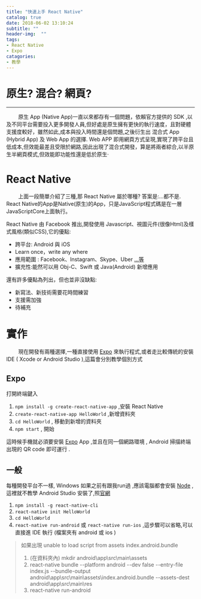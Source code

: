 ```yaml
---
title: "快速上手 React Native"
catalog: true
date: 2018-06-02 13:10:24
subtitle: ""
header-img:  ""
tags:
- React Native
- Expo
catagories:
- 教學
---
```



# 原生? 混合? 網頁?
---
&ensp;&ensp;&ensp;&ensp; 原生 App (Native App)一直以來都存有一個問題，依賴官方提供的 SDK ,以及不同平台需要投入更多開發人員,但好處是原生擁有更快的執行速度，且對硬體支援度較好，雖然如此,成本與投入時間還是個問題,之後衍生出 混合式 App (Hybrid App) 及 Web App 的選擇. Web APP 即用網頁方式呈現,實現了跨平台且低成本,但效能最差且受限於網路,因此出現了混合式開發，算是將兩者綜合,以半原生半網頁模式,但效能即功能性還是低於原生‧ 

# React Native
&ensp;&ensp;&ensp;&ensp; 上面一段簡單介紹了三種,那 React Native 屬於哪種? 答案是:...都不是. React Native的App是Native(原生)的App，只是JavaScript程式碼是在一層JavaScriptCore上面執行。

React Native 由 Facebook 推出,開發使用 Javascript、視圖元件(很像Html)及樣式風格(類似CSS),它的優點:
* 跨平台: Android 與 iOS 
* Learn once，write any where
* 應用範圍 : Facebook、Instagram、Skype、Uber [...等](https://facebook.github.io/react-native/showcase.html)
* 擴充性:能然可以用 Obj-C、Swift 或 Java(Android) 新增應用

還有許多優點為列出，但也並非沒缺點:
* 新寫法、新技術需要花時間練習
* 支援需加強
* 待補充

# 實作
&ensp;&ensp;&ensp;&ensp; 現在開發有兩種選擇,一種直接使用 [Expo](https://expo.io/) 來執行程式,或者走比較傳統的安裝 IDE ( Xcode or Android Studio ),這篇會分別教學個別方式

##  Expo
打開終端鍵入
1. `npm install -g create-react-native-app` ,安裝 React Native
2. `create-react-native-app HelloWorld` ,新增資料夾
3. `cd HelloWorld` , 移動到新增的資料夾
4. `npm start` , 開始

這時候手機就必須要安裝 [Expo](https://expo.io/) App ,並且在同一個網路環境 , Android 掃描終端出現的 QR code 即可運行 .

##  一般
每種開發平台不一樣, Windows 如果之前有跟我run過 ,應該電腦都會安裝 [Node](https://nodejs.org/en/) ,這裡就不教學 Android Studio 安裝了,照[官網](https://facebook.github.io/react-native/docs/getting-started.html)


1. `npm install -g react-native-cli`
2. `react-native init HelloWorld`
3. `cd HelloWorld`
4. `react-native run-android` 或 `react-native run-ios` ,這步驟可以省略,可以直接進 IDE 執行 (檔案夾有 android 或 ios )

> 如果出現 unable to load script from assets index.android.bundle 
> 1. (在資料夾內) mkdir android\app\src\main\assets 
> 2. react-native bundle --platform android --dev false --entry-file index.js --bundle-output android\app\src\main\assets\index.android.bundle --assets-dest android\app\src\main\res
> 3. react-native run-android

